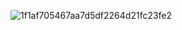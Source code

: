 ![1f1af705467aa7d5df2264d21fc23fe2](https://github.com/user-attachments/assets/fcbc46f1-b6af-4709-9993-3ceedaa428fb)
